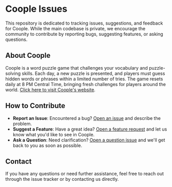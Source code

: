 # Coople Issues

This repository is dedicated to tracking issues, suggestions, and feedback for Coople. While the main codebase is private, we encourage the community to contribute by reporting bugs, suggesting features, or asking questions.

## About Coople

Coople is a word puzzle game that challenges your vocabulary and puzzle-solving skills. Each day, a new puzzle is presented, and players must guess hidden words or phrases within a limited number of tries. The game resets daily at 8 PM Central Time, bringing fresh challenges for players around the world. [Click here to visit Coople's website](https://www.coopersully.me/games/coople/).

## How to Contribute

- **Report an Issue**: Encountered a bug? [Open an issue](https://github.com/coopersully/coople-issues/issues) and describe the problem.
- **Suggest a Feature**: Have a great idea? [Open a feature request](https://github.com/coopersully/coople-issues/issues) and let us know what you'd like to see in Coople.
- **Ask a Question**: Need clarification? [Open a question issue](https://github.com/coopersully/coople-issues/issues) and we'll get back to you as soon as possible.

## Contact

If you have any questions or need further assistance, feel free to reach out through the issue tracker or by contacting us directly.

